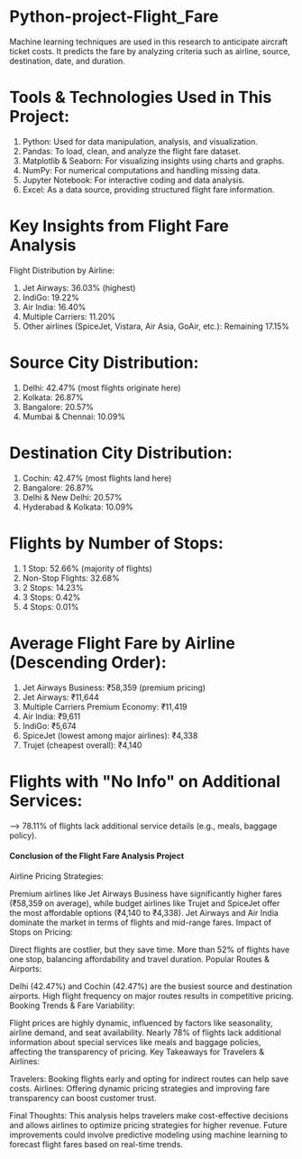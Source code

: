# Python-project-Flight_Fare
Machine learning techniques are used in this research to anticipate aircraft ticket costs.
It predicts the fare by analyzing criteria such as airline, source, destination, date, and duration.

# Tools & Technologies Used in This Project:
1. Python: Used for data manipulation, analysis, and visualization.
2. Pandas: To load, clean, and analyze the flight fare dataset.
3. Matplotlib & Seaborn: For visualizing insights using charts and graphs.
4. NumPy: For numerical computations and handling missing data.
5. Jupyter Notebook: For interactive coding and data analysis.
6. Excel: As a data source, providing structured flight fare information.

# Key Insights from Flight Fare Analysis 
Flight Distribution by Airline:
1. Jet Airways: 36.03% (highest)
2. IndiGo: 19.22%
3. Air India: 16.40%
4. Multiple Carriers: 11.20%
5. Other airlines (SpiceJet, Vistara, Air Asia, GoAir, etc.): Remaining 17.15%

# Source City Distribution:
1. Delhi: 42.47% (most flights originate here)
2. Kolkata: 26.87%
3. Bangalore: 20.57%
4. Mumbai & Chennai: 10.09%

# Destination City Distribution:
1. Cochin: 42.47% (most flights land here)
2. Bangalore: 26.87%
3. Delhi & New Delhi: 20.57%
4. Hyderabad & Kolkata: 10.09%

# Flights by Number of Stops:
1. 1 Stop: 52.66% (majority of flights)
2. Non-Stop Flights: 32.68%
3. 2 Stops: 14.23%
4. 3 Stops: 0.42%
5. 4 Stops: 0.01%

# Average Flight Fare by Airline (Descending Order):
1. Jet Airways Business: ₹58,359 (premium pricing)
2. Jet Airways: ₹11,644
3. Multiple Carriers Premium Economy: ₹11,419
4. Air India: ₹9,611
5. IndiGo: ₹5,674
6. SpiceJet (lowest among major airlines): ₹4,338
7. Trujet (cheapest overall): ₹4,140

# Flights with "No Info" on Additional Services:
--> 78.11% of flights lack additional service details (e.g., meals, baggage policy).

#### Conclusion of the Flight Fare Analysis Project
Airline Pricing Strategies:

Premium airlines like Jet Airways Business have significantly higher fares (₹58,359 on average), while budget airlines like Trujet and SpiceJet offer the most affordable options (₹4,140 to ₹4,338).
Jet Airways and Air India dominate the market in terms of flights and mid-range fares.
Impact of Stops on Pricing:

Direct flights are costlier, but they save time.
More than 52% of flights have one stop, balancing affordability and travel duration.
Popular Routes & Airports:

Delhi (42.47%) and Cochin (42.47%) are the busiest source and destination airports.
High flight frequency on major routes results in competitive pricing.
Booking Trends & Fare Variability:

Flight prices are highly dynamic, influenced by factors like seasonality, airline demand, and seat availability.
Nearly 78% of flights lack additional information about special services like meals and baggage policies, affecting the transparency of pricing.
Key Takeaways for Travelers & Airlines:

Travelers: Booking flights early and opting for indirect routes can help save costs.
Airlines: Offering dynamic pricing strategies and improving fare transparency can boost customer trust.

Final Thoughts:
This analysis helps travelers make cost-effective decisions and allows airlines to optimize pricing strategies for higher revenue. Future improvements could involve predictive modeling using machine learning to forecast flight fares based on real-time trends.
